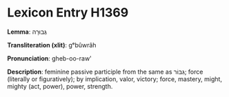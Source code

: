 # Lexicon Entry H1369

**Lemma**: גְּבוּרָה

**Transliteration (xlit)**: gᵉbûwrâh

**Pronunciation**: gheb-oo-raw'

**Description**:
feminine passive participle from the same as גִּבּוֹר; force (literally or figuratively); by implication, valor, victory; force, mastery, might, mighty (act, power), power, strength.
